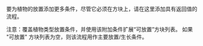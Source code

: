 要为植物的放置添加更多条件，尽管它必须在方块上，请在这里添加具有返回值的流程。

注意：覆盖植物类型放置条件，并使用该附加条件扩展“可放置”方块列表。 如果 "可放置" 方块列表为空，则该流程用作主要放置/生长条件。